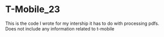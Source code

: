 # T-Mobile_23
This is the code I wrote for my intership it has to do with processing pdfs. Does not include any information related to t-mobile

